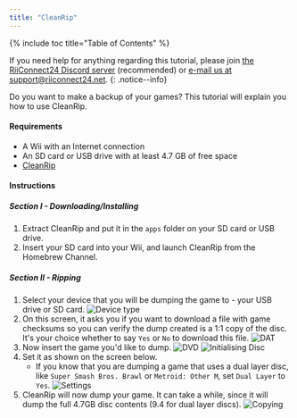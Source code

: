 ```yaml
---
title: "CleanRip"
---
```


{% include toc title="Table of Contents" %}

If you need help for anything regarding this tutorial, please join [the RiiConnect24 Discord server](https://discord.gg/b4Y7jfD) (recommended) or [e-mail us at support@riiconnect24.net](mailto:support@riiconnect24.net).
{: .notice--info}

Do you want to make a backup of your games? This tutorial will explain you how to use CleanRip.

#### Requirements

* A Wii with an Internet connection
* An SD card or USB drive with at least 4.7 GB of free space
* [CleanRip](https://github.com/emukidid/cleanrip/releases/latest)

#### Instructions
##### Section I - Downloading/Installing

1. Extract CleanRip and put it in the `apps` folder on your SD card or USB drive.
1. Insert your SD card into your Wii, and launch CleanRip from the Homebrew Channel.

##### Section II - Ripping

1. Select your device that you will be dumping the game to - your USB drive or SD card.
![Device type](/images/CleanRip/2.jpg)
2. On this screen, it asks you if you want to download a file with game checksums so you can verify the dump created is a 1:1 copy of the disc. It's your choice whether to say `Yes` or `No` to download this file.
![DAT](/images/CleanRip/3.jpg)
3. Now insert the game you'd like to dump.
![DVD](/images/CleanRip/4.jpg)
![Initialising Disc](/images/CleanRip/5.jpg)
4. Set it as shown on the screen below.
   - If you know that you are dumping a game that uses a dual layer disc, like `Super Smash Bros. Brawl` or `Metroid: Other M`, set `Dual Layer` to `Yes`.
![Settings](/images/CleanRip/6.jpg)
5. CleanRip will now dump your game. It can take a while, since it will dump the full 4.7GB disc contents (9.4 for dual layer discs).
![Copying](/images/CleanRip/7.jpg)
